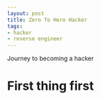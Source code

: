 ```yaml
---
layout: post
title: Zero To Hero Hacker
tags:
- hacker
- reverse engineer
---
```


Journey to becoming a hacker

# First thing first